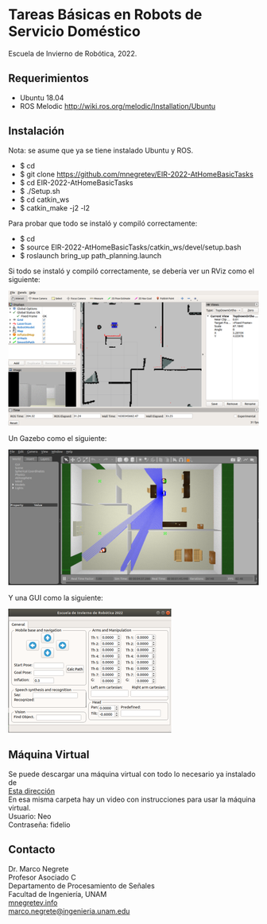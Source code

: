 # Tareas Básicas en Robots de Servicio Doméstico
Escuela de Invierno de Robótica, 2022.


## Requerimientos

* Ubuntu 18.04
* ROS Melodic http://wiki.ros.org/melodic/Installation/Ubuntu

## Instalación

Nota: se asume que ya se tiene instalado Ubuntu y ROS.

* $ cd
* $ git clone https://github.com/mnegretev/EIR-2022-AtHomeBasicTasks
* $ cd EIR-2022-AtHomeBasicTasks
* $ ./Setup.sh
* $ cd catkin_ws
* $ catkin_make -j2 -l2

Para probar que todo se instaló y compiló correctamente:

* $ cd 
* $ source EIR-2022-AtHomeBasicTasks/catkin_ws/devel/setup.bash
* $ roslaunch bring_up path_planning.launch

Si todo se instaló y compiló correctamente, se debería ver un RViz como el siguiente:

<img src="https://github.com/mnegretev/EIR-2022-AtHomeBasicTasks/blob/main/Media/rviz.png" alt="RViz" width="639"/>

Un Gazebo como el siguiente:

<img src="https://github.com/mnegretev/EIR-2022-AtHomeBasicTasks/blob/main/Media/gazebo.png" alt="Gazebo" width="631"/>

Y una GUI como la siguiente:

<img src="https://github.com/mnegretev/EIR-2022-AtHomeBasicTasks/blob/main/Media/gui.png" alt="GUI" width="328"/>

## Máquina Virtual

Se puede descargar una máquina virtual con todo lo necesario ya instalado de <br>
[Esta dirección](https://drive.google.com/drive/folders/1hhylxy_V94zMYp2UaCKhEbK1hR3pjPlN?usp=sharing) <br>
En esa misma carpeta hay un video con instrucciones para usar la máquina virtual. <br>
Usuario: Neo <br>
Contraseña: fidelio

## Contacto
Dr. Marco Negrete<br>
Profesor Asociado C<br>
Departamento de Procesamiento de Señales<br>
Facultad de Ingeniería, UNAM <br>
[mnegretev.info](http://mnegretev.info)<br>
marco.negrete@ingenieria.unam.edu<br>
